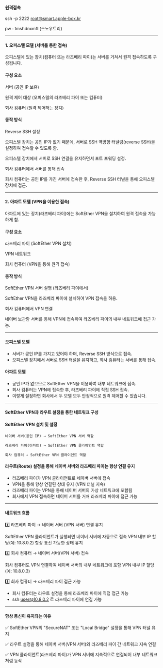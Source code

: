 
#### 원격접속
ssh -p 2222 root@smart.apple-box.kr

pw : tmshdnxmfl (스노우트리)

---
#### 1. 오피스텔 모델 (서버를 통한 접속)
오피스텔에 있는 장치(컴퓨터 또는 라즈베리 파이)는 서버를 거쳐서 원격 접속하도록 구성됩니다.

#### 구성 요소

서버 (공인 IP 보유)

원격 제어 대상 (오피스텔의 라즈베리 파이 또는 컴퓨터)

회사 컴퓨터 (원격 제어하는 장치)

#### 동작 방식
Reverse SSH 설정

오피스텔 장치는 공인 IP가 없기 때문에, 서버로 SSH 역방향 터널링(reverse SSH)을 설정하여 접속할 수 있도록 함.

오피스텔 장치에서 서버로 SSH 연결을 유지하면서 포트 포워딩 설정.

회사 컴퓨터에서 서버를 통해 접속

회사 컴퓨터는 공인 IP를 가진 서버에 접속한 후, Reverse SSH 터널을 통해 오피스텔 장치에 접근.



---
#### 2. 아파트 모델 (VPN을 이용한 접속)
아파트에 있는 장치(라즈베리 파이)에는 SoftEther VPN을 설치하여 원격 접속을 가능하게 함.

#### 구성 요소

라즈베리 파이 (SoftEther VPN 설치)

VPN 네트워크

회사 컴퓨터 (VPN을 통해 원격 접속)

#### 동작 방식
SoftEther VPN 서버 실행 (라즈베리 파이에서)

SoftEther VPN을 라즈베리 파이에 설치하여 VPN 접속을 허용.

회사 컴퓨터에서 VPN 연결

네이버 보관함 서버를 통해 VPN에 접속하여 라즈베리 파이의 내부 네트워크에 접근 가능.

---

#### 오피스텔 모델

- 서버가 공인 IP를 가지고 있어야 하며, Reverse SSH 방식으로 접속.
- 오피스텔 장치에서 서버로 SSH 터널을 유지하고, 회사 컴퓨터는 서버를 통해 접속.

#### 아파트 모델

- 공인 IP가 없으므로 SoftEther VPN을 이용하여 내부 네트워크에 접속.
- 회사 컴퓨터는 VPN에 접속한 후, 라즈베리 파이에 직접 SSH 접속.
- 이렇게 설정하면 회사에서 두 모델 모두 안정적으로 원격 제어할 수 있습니다. 

---


#### SoftEther VPN과 라우트 설정을 통한 네트워크 구성

#### SoftEther VPN 설치 및 설정
```
네이버 서버(공인 IP) → SoftEther VPN 서버 역할

라즈베리 파이(아파트) → SoftEther VPN 클라이언트 역할

회사 컴퓨터 → SoftEther VPN 클라이언트 역할
```

#### 라우트(Route) 설정을 통해 네이버 서버와 라즈베리 파이는 항상 연결 유지

- 라즈베리 파이가 VPN 클라이언트로 네이버 서버에 접속
- VPN을 통해 항상 연결된 상태 유지 (VPN 터널 지속)
- 라즈베리 파이는 VPN을 통해 네이버 서버의 가상 네트워크에 포함됨
- 회사에서 VPN 접속하면 네이버 서버를 거쳐 라즈베리 파이에 접근 가능

---
#### 네트워크 흐름

1️⃣ 라즈베리 파이 → 네이버 서버 (VPN 서버) 연결 유지

SoftEther VPN 클라이언트가 실행되면 네이버 서버에 자동으로 접속
VPN 내부 IP 할당(예: 10.8.0.2)
항상 통신 가능한 상태 유지

2️⃣ 회사 컴퓨터 → 네이버 서버(VPN 서버) 접속

회사 컴퓨터도 VPN 연결하여 네이버 서버의 내부 네트워크에 포함
VPN 내부 IP 할당(예: 10.8.0.3)

3️⃣ 회사 컴퓨터 → 라즈베리 파이 접근 가능

- 회사 컴퓨터는 라우트 설정을 통해 라즈베리 파이에 직접 접근 가능
- ssh user@10.8.0.2 로 라즈베리 파이에 연결 가능
---
#### 항상 통신이 유지되는 이유

✅ SoftEther VPN의 "SecureNAT" 또는 "Local Bridge" 설정을 통해 VPN 터널 유지

✅ 라우트 설정을 통해 네이버 서버(VPN 서버)와 라즈베리 파이 간 네트워크 지속 연결

✅ VPN 클라이언트(라즈베리 파이)가 VPN 서버에 지속적으로 연결되어 내부 네트워크처럼 동작

